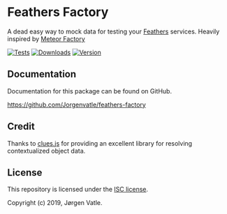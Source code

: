 # Feathers Factory
A dead easy way to mock data for testing your [Feathers](https://feathersjs.com/) services. Heavily inspired by
[Meteor Factory](https://github.com/versolearning/meteor-factory)

[![Tests](https://github.com/JorgenVatle/feathers-factory/actions/workflows/test.yml/badge.svg)](https://github.com/JorgenVatle/feathers-factory/actions)
[![Downloads](https://img.shields.io/npm/dt/feathers-factory.svg)](https://www.npmjs.com/package/feathers-factory)
[![Version](https://img.shields.io/npm/v/feathers-factory.svg)](https://www.npmjs.com/package/feathers-factory)

## Documentation
Documentation for this package can be found on GitHub.

https://github.com/Jorgenvatle/feathers-factory

## Credit
Thanks to [clues.js](https://www.npmjs.com/package/clues) for providing an excellent library for resolving
contextualized object data.

## License
This repository is licensed under the [ISC license](LICENSE).

Copyright (c) 2019, Jørgen Vatle.
